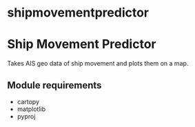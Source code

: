 # shipmovementpredictor

Ship Movement Predictor
======
Takes AIS geo data of ship movement and plots them on a map.

Module requirements
------
- cartopy
- matplotlib
- pyproj
